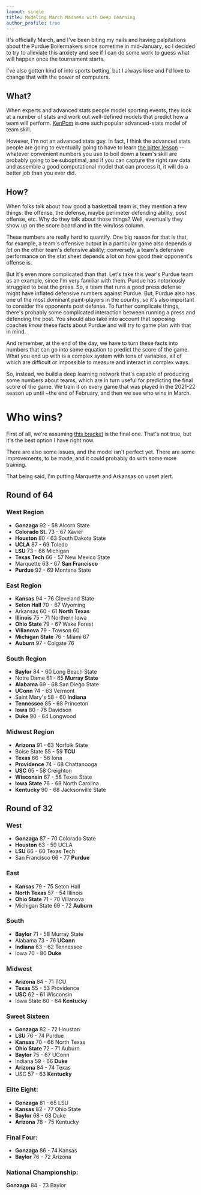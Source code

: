 ```yaml
---
layout: single
title: Modeling March Madness with Deep Learning
author_profile: true
---
```


It's officially March, and I've been biting my nails and having palpitations about the Purdue Boilermakers since sometime in mid-January, so I decided to try to alleviate this anxiety and see if I can do some work to guess what will happen once the tournament starts.

I've also gotten kind of into sports betting, but I always lose and I'd love to change that with the power of computers.

## What?

When experts and advanced stats people model sporting events, they look at a number of stats and work out well-defined models that predict how a team will perform. [KenPom](https://kenpom.com/index.php) is one such popular advanced-stats model of team skill.

However, I'm not an advanced stats guy. In fact, I think the advanced stats people are going to eventually going to have to learn [the bitter lesson](http://www.incompleteideas.net/IncIdeas/BitterLesson.html) -- whatever convenient numbers you use to boil down a team's skill are probably going to be suboptimal, and if you can capture the right raw data and assemble a good computational model that can process it, it will do a better job than you ever did.

## How?

When folks talk about how good a basketball team is, they mention a few things: the offense, the defense, maybe perimeter defending ability, post offense, etc. Why do they talk about those things? Well, eventually they show up on the score board and in the win/loss column.

These numbers are really hard to quantify. One big reason for that is that, for example, a team's offensive output in a particular game also depends *a lot* on the other team's defensive ability; conversely, a team's defensive performance on the stat sheet depends a lot on how good their opponent's offense is.

But it's even more complicated than that. Let's take this year's Purdue team as an example, since I'm very familiar with them. Purdue has notoriously struggled to beat the press. So, a team that runs a good press defense might have inflated defensive numbers against Purdue. But, Purdue also has one of the most dominant paint-players in the country, so it's also important to consider the opponents post defense. To further complicate things, there's probably some complicated interaction between running a press and defending the post. You should also take into account that opposing coaches *know* these facts about Purdue and will try to game plan with that in mind.

And remember, at the end of the day, we have to turn these facts into numbers that can go into some equation to predict the score of the game. What you end up with is a complex system with tons of variables, all of which are difficult or impossible to measure and interact in complex ways.

So, instead, we build a deep learning network that's capable of producing some numbers about teams, which are in turn useful for predicting the final score of the game. We train it on every game that was played in the 2021-22 season up until ~the end of February, and then we see who wins in March.

# Who wins?

First of all, we're assuming [this bracket](https://www.espn.com/espn/feature/story/_/page/bracketology/ncaa-bracketology-projecting-2022-march-madness-men-field) is the final one. That's not true, but it's the best option I have right now.

There are also some issues, and the model isn't perfect yet. There are some improvements, to be made, and it could probably do with some more training.

That being said, I'm putting Marquette and Arkansas on upset alert.

## Round of 64

### West Region

* **Gonzaga** 92 - 58 Alcorn State
* **Colorado St.** 73 - 67 Xavier
* **Houston** 80 - 63 South Dakota State
* **UCLA** 87 - 69 Toledo
* **LSU** 73 - 66 Michigan
* **Texas Tech** 66 - 57 New Mexico State
* Marquette 63 - 67 **San Francisco**
* **Purdue** 92 - 69 Montana State

### East Region

* **Kansas** 94 - 76 Cleveland State
* **Seton Hall** 70 - 67 Wyoming
* Arkansas 60 - 61 **North Texas**
* **Illinois** 75 - 71 Northern Iowa
* **Ohio State** 79 - 67 Wake Forest
* **Villanova** 79 - Towson 60
* **Michigan State** 76 - Miami 67
* **Auburn** 97 - Colgate 76

### South Region

* **Baylor** 84 - 60 Long Beach State
* Notre Dame 61 - 65 **Murray State**
* **Alabama** 69 - 68 San Diego State
* **UConn** 74 - 63 Vermont
* Saint Mary's 58 - 60 **Indiana**
* **Tennessee** 85 - 68 Princeton
* **Iowa** 80 - 76 Davidson
* **Duke** 90 - 64 Longwood

### Midwest Region

* **Arizona** 91 - 63 Norfolk State
* Boise State 55 - 59 **TCU**
* **Texas** 66 - 56 Iona
* **Providence** 74 - 68 Chattanooga
* **USC** 65 - 58 Creighton
* **Wisconsin** 67 - 58 Texas State
* **Iowa State** 76 - 68 North Carolina
* **Kentucky** 90 - 68 Jacksonville State

## Round of 32

### West

* **Gonzaga** 87 - 70 Colorado State
* **Houston** 63 - 59 UCLA
* **LSU** 66 - 60 Texas Tech
* San Francisco 66 - 77 **Purdue**

### East

* **Kansas** 79 - 75 Seton Hall
* **North Texas** 57 - 54 Illinois
* **Ohio State** 71 - 70 Villanova
* Michigan State 69 - 72 **Auburn**

### South

* **Baylor** 71 - 58 Murray State
* Alabama 73 - 76 **UConn**
* **Indiana** 63 - 62 Tennessee
* Iowa 70 - 80 **Duke**

### Midwest

* **Arizona** 84 - 71 TCU
* **Texas** 55 - 53 Providence
* **USC** 62 - 61 Wisconsin
* Iowa State 60 - 64 **Kentucky**

### Sweet Sixteen

* **Gonzaga** 82 - 72 Houston
* **LSU** 76 - 74 Purdue
* **Kansas** 70 - 66 North Texas
* **Ohio State** 72 - 71 Auburn
* **Baylor** 75 - 67 UConn
* Indiana 59 - 66 **Duke**
* **Arizona** 84 - 74 Texas
* USC 57 - 63 **Kentucky**

### Elite Eight:

* **Gonzaga** 81 - 65 LSU
* **Kansas** 82 - 77 Ohio State
* **Baylor** 68 - 68 Duke
* **Arizona** 78 - 75 Kentucky

### Final Four:

* **Gonzaga** 86 - 74 Kansas
* **Baylor** 76 - 72 Arizona

### National Championship:

**Gonzaga** 84 - 73 Baylor
